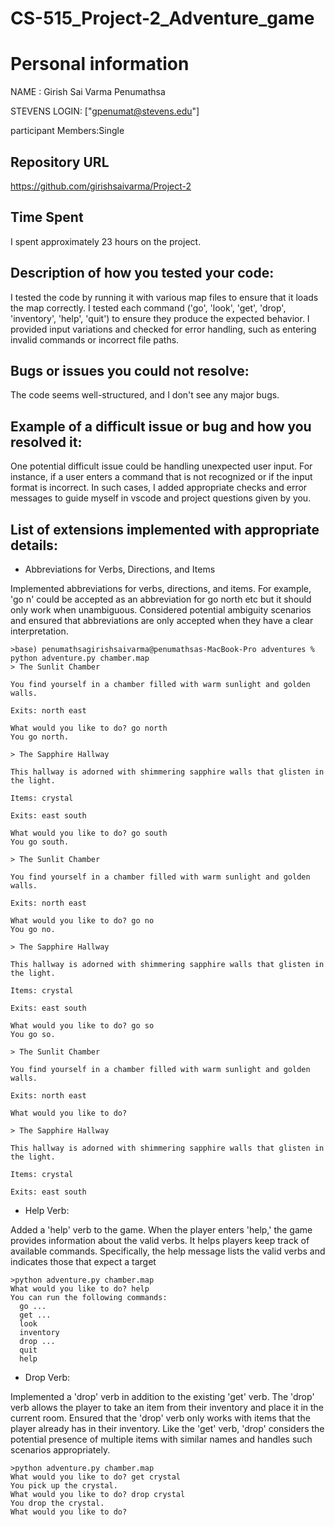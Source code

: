 # CS-515_Project-2_Adventure_game


# Personal information
NAME : Girish Sai Varma Penumathsa

STEVENS LOGIN: ["gpenumat@stevens.edu"]

participant Members:Single




##  Repository URL
https://github.com/girishsaivarma/Project-2





##  Time Spent

I spent approximately 23 hours on the project. 





## Description of how you tested your code:

I tested the code by running it with various map files to ensure that it loads the map correctly.
I tested each command ('go', 'look', 'get', 'drop', 'inventory', 'help', 'quit') to ensure they produce the expected behavior.
I provided input variations and checked for error handling, such as entering invalid commands or incorrect file paths.





##  Bugs or issues you could not resolve:

The code seems well-structured, and I don't see any major bugs.





##  Example of a difficult issue or bug and how you resolved it:

One potential difficult issue could be handling unexpected user input. For instance, if a user enters a command that is not recognized or if the input format is incorrect. In such cases, I added appropriate checks and error messages to guide myself in vscode and project questions given by you.





##  List of extensions implemented with appropriate details:



 * Abbreviations for Verbs, Directions, and Items
   
Implemented abbreviations for verbs, directions, and items.
For example, 'go n' could be accepted as an abbreviation for go north etc but it should only work when unambiguous.
Considered potential ambiguity scenarios and ensured that abbreviations are only accepted when they have a clear interpretation.



```
>base) penumathsagirishsaivarma@penumathsas-MacBook-Pro adventures % python adventure.py chamber.map
> The Sunlit Chamber

You find yourself in a chamber filled with warm sunlight and golden walls.

Exits: north east

What would you like to do? go north
You go north.

> The Sapphire Hallway

This hallway is adorned with shimmering sapphire walls that glisten in the light.

Items: crystal

Exits: east south

What would you like to do? go south
You go south.

> The Sunlit Chamber

You find yourself in a chamber filled with warm sunlight and golden walls.

Exits: north east

What would you like to do? go no
You go no.

> The Sapphire Hallway

This hallway is adorned with shimmering sapphire walls that glisten in the light.

Items: crystal

Exits: east south

What would you like to do? go so
You go so.

> The Sunlit Chamber

You find yourself in a chamber filled with warm sunlight and golden walls.

Exits: north east

What would you like to do? 

> The Sapphire Hallway

This hallway is adorned with shimmering sapphire walls that glisten in the light.

Items: crystal

Exits: east south

```








* Help Verb:

Added a 'help' verb to the game.
When the player enters 'help,' the game provides information about the valid verbs. It helps players keep track of available commands.
Specifically, the help message lists the valid verbs and indicates those that expect a target 


```
>python adventure.py chamber.map
What would you like to do? help
You can run the following commands:
  go ...
  get ...
  look
  inventory
  drop ...
  quit
  help
```




* Drop Verb:

Implemented a 'drop' verb in addition to the existing 'get' verb.
The 'drop' verb allows the player to take an item from their inventory and place it in the current room.
Ensured that the 'drop' verb only works with items that the player already has in their inventory.
Like the 'get' verb, 'drop' considers the potential presence of multiple items with similar names and handles such scenarios appropriately.



```
>python adventure.py chamber.map
What would you like to do? get crystal
You pick up the crystal.
What would you like to do? drop crystal
You drop the crystal.
What would you like to do? 
```































